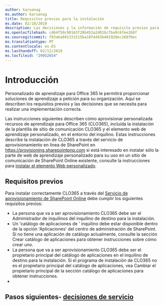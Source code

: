 ```yaml
---
author: karuanag
ms.author: karuanag
title: Requisitos previos para la instalación
ms.date: 02/10/2019
description: Las decisiones y la información de requisito previos para la instalación de aprendizaje personalizado y el programa de instalación
ms.openlocfilehash: cd64f59c98163f28b452a2d01bcfba9c6fee268f
ms.sourcegitcommit: f93a6a691331515ba10f4d43b491928ec268f0ec
ms.translationtype: MT
ms.contentlocale: es-ES
ms.lasthandoff: 02/12/2019
ms.locfileid: "29952654"
---
```

# <a name="getting-started"></a>Introducción

Personalizado de aprendizaje para Office 365 le permitirá proporcionar soluciones de aprendizaje a petición para su organización.  Aquí se describen los requisitos previos y las decisiones que se necesita para realizar una implementación correcta.

Las instrucciones siguientes describen cómo aprovisionar personalizada recursos de aprendizaje para Office 365 (CLO365), incluida la instalación de la plantilla de sitio de comunicación CLO365 y el elemento web de aprendizaje personalizado, en el entorno del inquilino. Estas instrucciones describe la instalación de CLO365 a través del servicio de aprovisionamiento en línea de SharePoint en https://provisioning.sharepointpnp.com si está interesado en instalar sólo la parte de web de aprendizaje personalizado para su uso en un sitio de comunicación de SharePoint Online existente, consulte la instrucciones para [instalar el elemento Web personalizado](installwebpart.md). 

## <a name="pre-requisites"></a>Requisitos previos
 
Para instalar correctamente CLO365 a través del [Servicio de aprovisionamiento de SharePoint Online](https://provisioning.sharepointpnp.com) debe cumplir los siguientes requisitos previos: 
 
- La persona que va a ser aprovisionamiento CLO365 debe ser el Administrador de inquilinos del inquilino de destino para la instalación.  
- Un 'catálogo de aplicaciones de ' inquilino debe estar disponible dentro de la opción 'Aplicaciones' del centro de administración de SharePoint. Si no tiene una aplicación de catálogo actualmente, consulte la sección Crear catálogo de aplicaciones para obtener instrucciones sobre cómo crear uno.  
- La persona que va a ser aprovisionamiento CLO365 debe ser el propietario principal del catálogo de aplicaciones en el inquilino de destino para la instalación. Si el programa de instalación de CLO365 no es el propietario principal del catálogo de aplicaciones, vea Cambiar el propietario principal de la sección catálogo de aplicaciones para obtener instrucciones.  
- 
## <a name="next-steps---service-decisionsservicedecisionsmd"></a>Pasos siguientes- [decisiones de servicio](servicedecisions.md)
